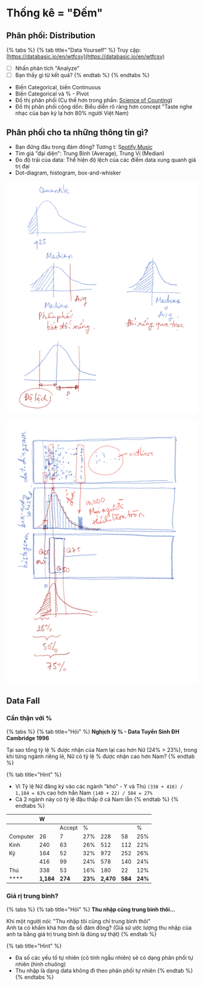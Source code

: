 # Thống kê = "Đếm"

## Phân phối: Distribution

{% tabs %}
{% tab title="Data Yourself" %}
Truy cập: [https://databasic.io/en/wtfcsv](https://databasic.io/en/wtfcsv)

* [ ] Nhấn phân tích "Analyze"
* [ ] Bạn thấy gì từ kết quả?
{% endtab %}
{% endtabs %}

* Biến Categorical, biến Continuous
* Biến Categorical và % - Pivot 
* Đồ thị phân phối \(Cụ thể hơn trong phần: [Science of Counting](../../data-inspires/science-of-counting.md)\)
* Đồ thị phân phối cộng dồn: Biểu diễn rõ ràng hơn concept "Taste nghe nhạc của bạn kỳ lạ hơn 80% người Việt Nam\)

## Phân phối cho ta những thông tin gì?

* Bạn đứng đâu trong đám đông? Tương t: S[potify Music ](../1-what-data-can-do/d-aty-your-spotify-data.md#gout-nhac-cua-ban-di-den-dau)
* Tìm giá  "đại diện": Trung Bình \(Average\), Trung Vị \(Median\)
* Đo độ trải của data: Thể hiện độ lệch của các điểm data xung quanh giá trị đại 
* Dot-diagram, histogram, box-and-whisker

![](../../.gitbook/assets/image%20%2816%29.png)

![](../../.gitbook/assets/image%20%2817%29.png)

## Data Fall

### Cẩn thận với %

{% tabs %}
{% tab title="Hỏi" %}
**Nghịch lý % - Data Tuyển Sinh ĐH Cambridge 1996**

Tại sao tổng tỷ lệ % được nhận của Nam lại cao hơn Nữ \(24% &gt; 23%\), trong khi từng ngành riêng lẻ, Nữ có tỷ lệ % được nhận cao hơn Nam?
{% endtab %}

{% tab title="Hint" %}
* Vì Tỷ lệ Nữ đăng ký vào các ngành "khó" - Y và Thú `(338 + 416) / 1,184 = 63%` cao hơn hẳn Nam `(140 + 22) / 584 = 27%`
* Cả 2 ngành này có tỷ lệ đậu thấp ở cả Nam lẫn 
{% endtab %}
{% endtabs %}

|  | W |  |  |  |  |  |
| :--- | :--- | :--- | :--- | :--- | :--- | :--- |
|  |  | Accept | % |  |  | % |
| Computer  | 26 | 7 | 27% | 228 | 58 | 25% |
| Kinh  | 240 | 63 | 26% | 512 | 112 | 22% |
| Kỹ  | 164 | 52 | 32% | 972 | 252 | 26% |
|  | 416 | 99 | 24% | 578 | 140 | 24% |
| Thú  | 338 | 53 | 16% | 180 | 22 | 12% |
| \*\*\*\* | **1,184** | **274** | **23%** | **2,470** | **584** | **24%** |

### Giá rị trung bình?

{% tabs %}
{% tab title="Hỏi" %}
**Thu nhập cũng trung bình thôi...**

Khi một người nói: "Thu nhập tôi cũng chỉ trung bình thôi"  
Anh ta có khấm khá hơn đa số đám đông? \(Giả sử ước lượng thu nhập của anh ta bằng giá trị trung bình là đúng sự thật\)
{% endtab %}

{% tab title="Hint" %}
* Đa số các yếu tố tự nhiên \(có tính ngẫu nhiên\) sẽ có dạng phân phối tự nhiên \(hình chuông\)
* Thu nhập là dạng data không đi theo phân phối tự nhiên
{% endtab %}
{% endtabs %}



